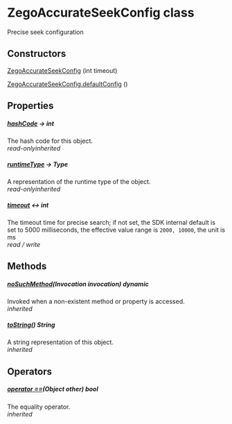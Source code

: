 


# ZegoAccurateSeekConfig class









<p>Precise seek configuration</p>




## Constructors

[ZegoAccurateSeekConfig](../zego_uikit_prebuilt_live_audio_room/ZegoAccurateSeekConfig/ZegoAccurateSeekConfig.md) (int timeout)

   

[ZegoAccurateSeekConfig.defaultConfig](../zego_uikit_prebuilt_live_audio_room/ZegoAccurateSeekConfig/ZegoAccurateSeekConfig.defaultConfig.md) ()

   


## Properties

##### [hashCode](../zego_uikit_prebuilt_live_audio_room/ZegoAccurateSeekConfig/hashCode.md) &#8594; int



The hash code for this object.  
_<span class="feature">read-only</span><span class="feature">inherited</span>_



##### [runtimeType](../zego_uikit_prebuilt_live_audio_room/ZegoAccurateSeekConfig/runtimeType.md) &#8594; Type



A representation of the runtime type of the object.  
_<span class="feature">read-only</span><span class="feature">inherited</span>_



##### [timeout](../zego_uikit_prebuilt_live_audio_room/ZegoAccurateSeekConfig/timeout.md) &#8596; int



The timeout time for precise search; if not set, the SDK internal default is set to 5000 milliseconds, the effective value range is <code>2000, 10000</code>, the unit is ms  
_<span class="feature">read / write</span>_





## Methods

##### [noSuchMethod](../zego_uikit_prebuilt_live_audio_room/ZegoAccurateSeekConfig/noSuchMethod.md)(Invocation invocation) dynamic



Invoked when a non-existent method or property is accessed.  
_<span class="feature">inherited</span>_



##### [toString](../zego_uikit_prebuilt_live_audio_room/ZegoAccurateSeekConfig/toString.md)() String



A string representation of this object.  
_<span class="feature">inherited</span>_





## Operators

##### [operator ==](../zego_uikit_prebuilt_live_audio_room/ZegoAccurateSeekConfig/operator_equals.md)(Object other) bool



The equality operator.  
_<span class="feature">inherited</span>_















